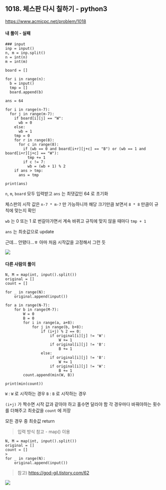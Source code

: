 ## 1018. 체스판 다시 칠하기 - python3
https://www.acmicpc.net/problem/1018

#### 내 풀이 - 실패
```
### input
inp = input()
n, m = inp.split()
n = int(n)
m = int(m)

board = []

for i in range(n):
  b = input()
  tmp = []
  board.append(b)

ans = 64

for i in range(n-7):
  for j in range(m-7):
    if board[i][j] == "W":
      wb = 0
    else:
      wb = 1
    tmp = 0
    for r in range(8):
      for c in range(8):
        if (wb == 0 and board[i+r][j+c] == "B") or (wb == 1 and board[i+r][j+c] == "W"):
          tmp += 1
        if c != 7:
          wb = (wb + 1) % 2
    if ans > tmp:
      ans = tmp

print(ans)
```
`n`, `m`, `board` 모두 입력받고
`ans` 는 최댓값인 64 로 초기화

체스판의 시작 값은 `n-7 * m-7` 만 가능하니까
해당 크기만큼 보면서 `8 * 8` 만큼이 규칙에 맞는지 확인

`wb` 는 0 또는 1 로 번갈아가면서 계속 바뀌고
규칙에 맞지 않을 때마다 `tmp + 1`

`ans` 는 최솟값으로 update

근데... 안됐다...ㅎ
아마 처음 시작값을 고정해서 그런 듯

![](https://images.velog.io/images/jsh5408/post/32fb60b1-3733-4f16-9cf0-4096ff07dd0b/image.png)

#### 다른 사람의 풀이
```
N, M = map(int, input().split())
original = []
count = []

for _ in range(N):
    original.append(input())

for a in range(N-7):
    for b in range(M-7):
        W = 0
        B = 0
        for i in range(a, a+8):
            for j in range(b, b+8):
                if (i+j) % 2 == 0:
                    if original[i][j] != 'W':
                        W += 1
                    if original[i][j] != 'B':
                        B += 1
                else:
                    if original[i][j] != 'B':
                        W += 1
                    if original[i][j] != 'W':
                        B += 1
        count.append(min(W, B))

print(min(count))
```
`W` : `W` 로 시작하는 경우
`B` : `B` 로 시작하는 경우

`(i+j)` 가 짝수면 시작 값과 같아야 하고 홀수면 달라야 함
각 경우마다 바꿔야하는 횟수를 더해주고
최솟값을 `count` 에 저장

모든 경우 중 최솟값 return

> 입력 방식 참고 - map() 이용
```
N, M = map(int, input().split())
original = []
count = []
>
for _ in range(N):
    original.append(input())
```

> 참고) https://god-gil.tistory.com/62

![](https://images.velog.io/images/jsh5408/post/9020b518-2899-4195-80fd-138dc6848b99/image.png)
